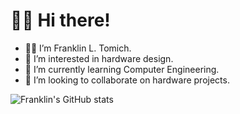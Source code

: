 <!---
frantomich/frantomich is a ✨ special ✨ repository because its `README.md` (this file) appears on your GitHub profile.
You can click the Preview link to take a look at your changes.
--->
# 👋🏻 Hi there!

- 💁🏻 I’m Franklin L. Tomich.
- 👀 I’m interested in hardware design.
- 🌱 I’m currently learning Computer Engineering.
- 💞️ I’m looking to collaborate on hardware projects.

![Franklin's GitHub stats](https://github-readme-stats.vercel.app/api?username=frantomich\&hide=issues\&show_icons=true\&theme=dark)
